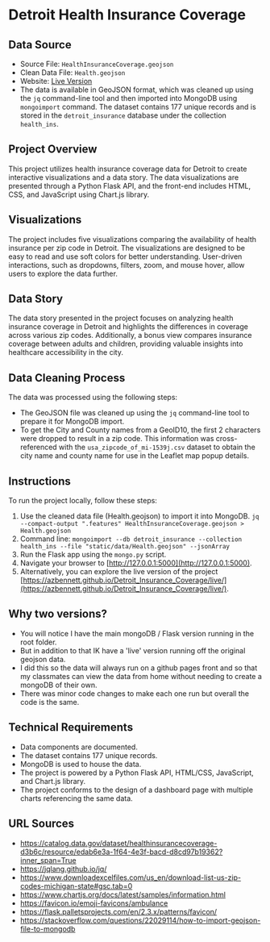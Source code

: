# Detroit Health Insurance Coverage

## Data Source
- Source File: `HealthInsuranceCoverage.geojson`
- Clean Data File: `Health.geojson`
- Website: [Live Version](https://azbennett.github.io/Detroit_Insurance_Coverage/live/)
- The data is available in GeoJSON format, which was cleaned up using the `jq` command-line tool and then imported into MongoDB using `mongoimport` command. The dataset contains 177 unique records and is stored in the `detroit_insurance` database under the collection `health_ins`.

## Project Overview
This project utilizes health insurance coverage data for Detroit to create interactive visualizations and a data story. The data visualizations are presented through a Python Flask API, and the front-end includes HTML, CSS, and JavaScript using Chart.js library.

## Visualizations
The project includes five visualizations comparing the availability of health insurance per zip code in Detroit. The visualizations are designed to be easy to read and use soft colors for better understanding. User-driven interactions, such as dropdowns, filters, zoom, and mouse hover, allow users to explore the data further.

## Data Story
The data story presented in the project focuses on analyzing health insurance coverage in Detroit and highlights the differences in coverage across various zip codes. Additionally, a bonus view compares insurance coverage between adults and children, providing valuable insights into healthcare accessibility in the city.

## Data Cleaning Process
The data was processed using the following steps:
- The GeoJSON file was cleaned up using the `jq` command-line tool to prepare it for MongoDB import.
- To get the City and County names from a GeoID10, the first 2 characters were dropped to result in a zip code. This information was cross-referenced with the `usa_zipcode_of_mi-1539j.csv` dataset to obtain the city name and county name for use in the Leaflet map popup details.

## Instructions
To run the project locally, follow these steps:
1. Use the cleaned data file (Health.geojson) to import it into MongoDB. `jq --compact-output ".features" HealthInsuranceCoverage.geojson > Health.geojson`
2. Command line: `mongoimport --db detroit_insurance --collection health_ins --file "static/data/Health.geojson" --jsonArray`
3. Run the Flask app using the `mongo.py` script.
4. Navigate your browser to [http://127.0.0.1:5000](http://127.0.0.1:5000).
5. Alternatively, you can explore the live version of the project [https://azbennett.github.io/Detroit_Insurance_Coverage/live/](https://azbennett.github.io/Detroit_Insurance_Coverage/live/).

## Why two versions? 
- You will notice I have the main mongoDB / Flask version running in the root folder. 
- But in addition to that IK have a 'live' version running off the original geojson data. 
- I did this so the data will always run on a github pages front and so that my classmates can view the data from home without needing to create a mongoDB of their own.
- There was minor code changes to make each one run but overall the code is the same.

## Technical Requirements
- Data components are documented.
- The dataset contains 177 unique records.
- MongoDB is used to house the data.
- The project is powered by a Python Flask API, HTML/CSS, JavaScript, and Chart.js library.
- The project conforms to the design of a dashboard page with multiple charts referencing the same data.

## URL Sources
- https://catalog.data.gov/dataset/healthinsurancecoverage-d3b6c/resource/edab6e3a-1f64-4e3f-bacd-d8cd97b19362?inner_span=True
- https://jqlang.github.io/jq/
- https://www.downloadexcelfiles.com/us_en/download-list-us-zip-codes-michigan-state#gsc.tab=0
- https://www.chartjs.org/docs/latest/samples/information.html
- https://favicon.io/emoji-favicons/ambulance
- https://flask.palletsprojects.com/en/2.3.x/patterns/favicon/
- https://stackoverflow.com/questions/22029114/how-to-import-geojson-file-to-mongodb  